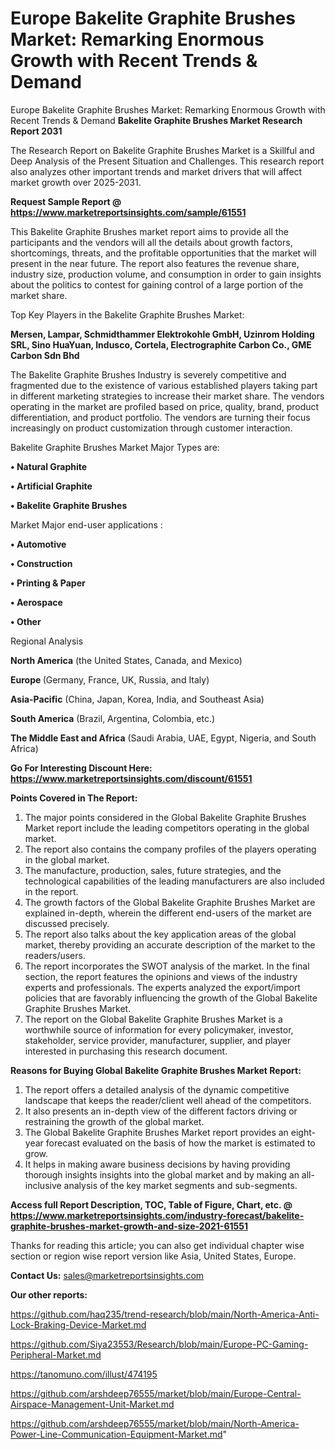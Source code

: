 # Europe Bakelite Graphite Brushes Market: Remarking Enormous Growth with Recent Trends & Demand
Europe Bakelite Graphite Brushes Market: Remarking Enormous Growth with Recent Trends & Demand
<strong>Bakelite Graphite Brushes Market Research Report 2031</strong>

The Research Report on Bakelite Graphite Brushes Market is a Skillful and Deep Analysis of the Present Situation and Challenges. This research report also analyzes other important trends and market drivers that will affect market growth over 2025-2031.

<strong>Request Sample Report @ <a href=https://www.marketreportsinsights.com/sample/61551>https://www.marketreportsinsights.com/sample/61551</a></strong>

This Bakelite Graphite Brushes market report aims to provide all the participants and the vendors will all the details about growth factors, shortcomings, threats, and the profitable opportunities that the market will present in the near future. The report also features the revenue share, industry size, production volume, and consumption in order to gain insights about the politics to contest for gaining control of a large portion of the market share.

Top Key Players in the Bakelite Graphite Brushes Market:

<strong>Mersen, Lampar, Schmidthammer Elektrokohle GmbH, Uzinrom Holding SRL, Sino HuaYuan, Indusco, Cortela, Electrographite Carbon Co., GME Carbon Sdn Bhd</strong>

The Bakelite Graphite Brushes Industry is severely competitive and fragmented due to the existence of various established players taking part in different marketing strategies to increase their market share. The vendors operating in the market are profiled based on price, quality, brand, product differentiation, and product portfolio. The vendors are turning their focus increasingly on product customization through customer interaction.

Bakelite Graphite Brushes Market Major Types are:

<strong>• Natural Graphite

• Artificial Graphite

• Bakelite Graphite Brushes</strong>

Market Major end-user applications :

<strong>• Automotive

• Construction

• Printing & Paper

• Aerospace

• Other</strong>

Regional Analysis

</u><strong><b>North America</b></strong> (the United States, Canada, and Mexico)

<strong><b>Europe </b></strong>(Germany, France, UK, Russia, and Italy)

<strong><b>Asia-Pacific</b></strong> (China, Japan, Korea, India, and Southeast Asia)

<strong><b>South America</b></strong> (Brazil, Argentina, Colombia, etc.)

<strong><b>The Middle East and Africa</b></strong> (Saudi Arabia, UAE, Egypt, Nigeria, and South Africa)

<strong>Go For Interesting Discount Here: <a href=https://www.marketreportsinsights.com/discount/61551>https://www.marketreportsinsights.com/discount/61551</a></strong>

<strong>Points Covered in The Report:</strong>
<ol>
  <li>The major points considered in the Global Bakelite Graphite Brushes Market report include the leading competitors operating in the global market.</li>
  <li>The report also contains the company profiles of the players operating in the global market.</li>
  <li>The manufacture, production, sales, future strategies, and the technological capabilities of the leading manufacturers are also included in the report.</li>
  <li>The growth factors of the Global Bakelite Graphite Brushes Market are explained in-depth, wherein the different end-users of the market are discussed precisely.</li>
  <li>The report also talks about the key application areas of the global market, thereby providing an accurate description of the market to the readers/users.</li>
  <li>The report incorporates the SWOT analysis of the market. In the final section, the report features the opinions and views of the industry experts and professionals. The experts analyzed the export/import policies that are favorably influencing the growth of the Global Bakelite Graphite Brushes Market.</li>
  <li>The report on the Global Bakelite Graphite Brushes Market is a worthwhile source of information for every policymaker, investor, stakeholder, service provider, manufacturer, supplier, and player interested in purchasing this research document.</li>
</ol>
<strong>Reasons for Buying Global Bakelite Graphite Brushes Market Report:</strong>

<ol>
  <li>The report offers a detailed analysis of the dynamic competitive landscape that keeps the reader/client well ahead of the competitors.</li>
  <li>It also presents an in-depth view of the different factors driving or restraining the growth of the global market.</li>
  <li>The Global Bakelite Graphite Brushes Market report provides an eight-year forecast evaluated on the basis of how the market is estimated to grow.</li>
  <li>It helps in making aware business decisions by having providing thorough insights insights into the global market and by making an all-inclusive analysis of the key market segments and sub-segments.</li>
</ol>
<strong>Access full Report Description, TOC, Table of Figure, Chart, etc. @ <a href=https://www.marketreportsinsights.com/industry-forecast/bakelite-graphite-brushes-market-growth-and-size-2021-61551>https://www.marketreportsinsights.com/industry-forecast/bakelite-graphite-brushes-market-growth-and-size-2021-61551</a></strong>


Thanks for reading this article; you can also get individual chapter wise section or region wise report version like Asia, United States, Europe.

<strong>Contact Us:</strong>
sales@marketreportsinsights.com

<strong>Our other reports:</strong>

<a href=https://github.com/haq235/trend-research/blob/main/North-America-Anti-Lock-Braking-Device-Market.md>https://github.com/haq235/trend-research/blob/main/North-America-Anti-Lock-Braking-Device-Market.md</a>

<a href=https://github.com/Siya23553/Research/blob/main/Europe-PC-Gaming-Peripheral-Market.md>https://github.com/Siya23553/Research/blob/main/Europe-PC-Gaming-Peripheral-Market.md</a>

<a href=https://tanomuno.com/illust/474195>https://tanomuno.com/illust/474195</a>

<a href=https://github.com/arshdeep76555/market/blob/main/Europe-Central-Airspace-Management-Unit-Market.md>https://github.com/arshdeep76555/market/blob/main/Europe-Central-Airspace-Management-Unit-Market.md</a>

<a href=https://github.com/arshdeep76555/market/blob/main/North-America-Power-Line-Communication-Equipment-Market.md>https://github.com/arshdeep76555/market/blob/main/North-America-Power-Line-Communication-Equipment-Market.md</a>"
